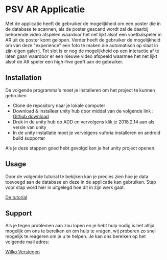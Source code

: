 # PSV AR Applicatie

Met de applicatie heeft de gebruiker de mogelijkheid om een poster die in de database te scannen, als de poster gescand wordt zal de daarbij behorende video afspelen waardoor het net lijkt alsof een voetbalspeler in AR uit de poster komt gelopen. Verder heeft de gebruiker de mogelijkheid om van deze "experience" een foto te maken die automatisch op slaat in zijn eigen galerij. Tot slot is er nog de mogelijkheid op een interactie af te laten gaan waardoor er een nieuwe video afspeeld waarmee het net lijkt alsof de AR speler een high-five geeft aan de gebruiker. 


## Installation

De volgende programma's moet je installeren om het project te kunnen gebruiken

* Clone de repository naar je lokale computer
* Download & installeer unity hub door middel van de volgende link :  [Github download](https://unity3d.com/get-unity/download)
* Druk in de unity hub op ADD en vervolgens klik je 2018.2.14 aan als versie van unity
* In de unity installatie moet je vervolgens vuforia installeren en android build supporter 


Als je deze stappen goed hebt gevolgd kan je het unity project openen. 

## Usage

Door de volgende tutorial te bekijken kan je precies zien hoe je data toevoegd aan de database en deze in de applicatie kan gebruiken. Stap voor stap word hier in uitgelegd hoe dit in zijn werk gaat. 

[De tutorial](https://library.vuforia.com/articles/Training/getting-started-with-vuforia-in-unity.html)


## Support
Als je tegen problemen aan zou lopen en je hebt hulp nodig is het altijd mogelijk om ons te bereiken en om hulp te vragen, wij proberen zo snel mogelijk te reageren om je u te helpen. Je kan ons bereiken op het volgende mail adres: 

[Wilko Verstegen](mailto:392713@student.fontys.nl)


